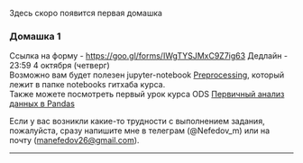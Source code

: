 Здесь скоро появится первая домашка

### Домашка 1
Ссылка на форму - https://goo.gl/forms/IWgTYSJMxC9Z7ig63
Дедлайн - 23:59 4 октября (четверг)  
Возможно вам будет полезен jupyter-notebook [Preprocessing](https://github.com/mannefedov/compling_nlp_hse_course/blob/master/notebooks/Preprocessing.ipynb), который лежит в папке notebooks гитхаба курса.  
Также можете посмотреть первый урок курса ODS [Первичный анализ данных в Pandas](https://habr.com/company/ods/blog/322626/)

Если у вас возникли какие-то трудности с выполнением задания, пожалуйста, сразу напишите мне в телеграм (@Nefedov_m) или на почту (manefedov26@gmail.com).


---

